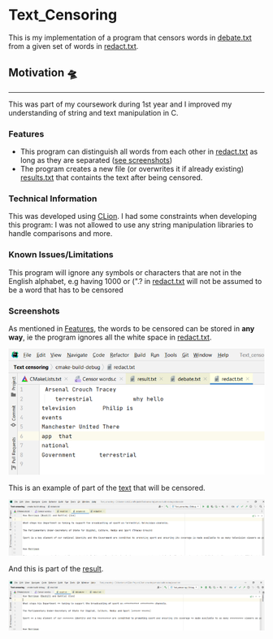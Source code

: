 # Text_Censoring
This is my implementation of a program that censors words in [debate.txt](/cmake-build-debug/debate.txt) from a given set of words in [redact.txt](/cmake-build-debug/redact.txt).

## Motivation :flying_saucer:
---
This was part of my coursework during 1st year and I improved my understanding of string and text manipulation in C.

### Features
- This program can distinguish all words from each other in [redact.txt](/cmake-build-debug/redact.txt) as long as they are separated ([see screenshots](#screenshots))
- The program creates a new file (or overwrites it if already existing) [results.txt](/cmake-build-debug/results.txt) that containts the text after being censored.
### Technical Information
This was developed using [CLion](https://www.jetbrains.com/clion/). I had some constraints when developing this program: I was not allowed to use any string manipulation libraries to handle comparisons and more.
### Known Issues/Limitations
This program will ignore any symbols or characters that are not in the English alphabet, e.g having 1000 or (".? in [redact.txt](/cmake-build-debug/redact.txt) will not be assumed to be a word that has to be censored
### Screenshots
As mentioned in [Features](#features), the words to be censored can be stored in **any way**, ie the program ignores all the white space in [redact.txt](/cmake-build-debug/redact.txt).

![](/screenshots/screenshot1.png)

This is an example of part of the [text](/cmake-build-debug/debate.txt) that will be censored.

![](/screenshots/screenshot2.png)

And this is part of the [result](/cmake-build-debug/results.txt).

![](/screenshots/screenshot3.png)
